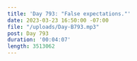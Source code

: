 ```yaml
---
title: 'Day 793: "False expectations."'
date: 2023-03-23 16:50:00 -07:00
file: "/uploads/Day-B793.mp3"
post: Day 793
duration: '00:04:07'
length: 3513062
---
```


